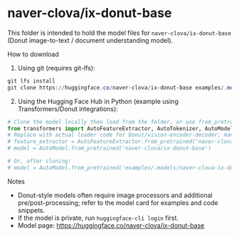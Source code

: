 # naver-clova/ix-donut-base

This folder is intended to hold the model files for `naver-clova/ix-donut-base` (Donut image-to-text / document understanding model).

How to download

1) Using git (requires git-lfs):

```powershell
git lfs install
git clone https://huggingface.co/naver-clova/ix-donut-base examples/.models/naver-clova-ix-donut-base
```

2) Using the Hugging Face Hub in Python (example using Transformers/Donut integrations):

```python
# Clone the model locally then load from the folder, or use from_pretrained directly which downloads to the HF cache
from transformers import AutoFeatureExtractor, AutoTokenizer, AutoModel
# Replace with actual loader code for Donut/vision-encoder-decoder; many Donut implementations load from a local folder:
# feature_extractor = AutoFeatureExtractor.from_pretrained('naver-clova/ix-donut-base')
# model = AutoModel.from_pretrained('naver-clova/ix-donut-base')

# Or, after cloning:
# model = AutoModel.from_pretrained('examples/.models/naver-clova-ix-donut-base')
```

Notes
- Donut-style models often require image processors and additional pre/post-processing; refer to the model card for examples and code snippets.
- If the model is private, run `huggingface-cli login` first.
- Model page: https://huggingface.co/naver-clova/ix-donut-base
